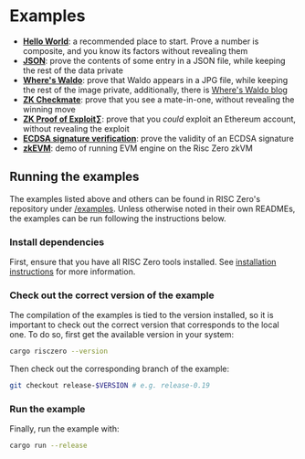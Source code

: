 # Examples

- **[Hello World][example-hello]**: a recommended place to start. Prove a number
  is composite, and you know its factors without revealing them
- **[JSON][example-json]**: prove the contents of some entry in a JSON file,
  while keeping the rest of the data private
- **[Where's Waldo][example-waldo]**: prove that Waldo appears in a JPG file,
  while keeping the rest of the image private, additionally, there is [Where's
  Waldo blog][waldo-blog]
- **[ZK Checkmate][example-chess]**: prove that you see a mate-in-one, without
  revealing the winning move
- **[ZK Proof of Exploit][zkpoex]∑**: prove that you _could_ exploit an Ethereum
  account, without revealing the exploit
- **[ECDSA signature verification][example-ecdsa]**: prove the validity of an
  ECDSA signature
- **[zkEVM][example-zkevm]**: demo of running EVM engine on the Risc Zero zkVM

## Running the examples

The examples listed above and others can be found in RISC Zero's repository
under [/examples][examples-dir]. Unless otherwise noted in their own READMEs,
the examples can be run following the instructions below.

### Install dependencies

First, ensure that you have all RISC Zero tools installed. See [installation
instructions][install] for more information.

### Check out the correct version of the example

The compilation of the examples is tied to the version installed, so it is
important to check out the correct version that corresponds to the local one. To
do so, first get the available version in your system:

```bash
cargo risczero --version
```

Then check out the corresponding branch of the example:

```bash
git checkout release-$VERSION # e.g. release-0.19
```

### Run the example

Finally, run the example with:

```bash
cargo run --release
```

[example-chess]: https://github.com/risc0/risc0/tree/release-0.21/examples/chess
[example-ecdsa]: https://github.com/risc0/risc0/tree/release-0.21/examples/ecdsa
[example-hello]: https://github.com/risc0/risc0/tree/release-0.21/examples/hello-world
[example-json]: https://github.com/risc0/risc0/tree/release-0.21/examples/json
[example-waldo]: https://github.com/risc0/risc0/tree/release-0.21/examples/waldo
[example-zkevm]: https://github.com/risc0/risc0/tree/release-0.21/examples/zkevm-demo
[examples-dir]: https://github.com/risc0/risc0/tree/release-0.21/examples
[install]: ./install.md
[waldo-blog]: https://risczero.com/news/waldo
[zkpoex]: https://risczero.com/news/zkpoex
